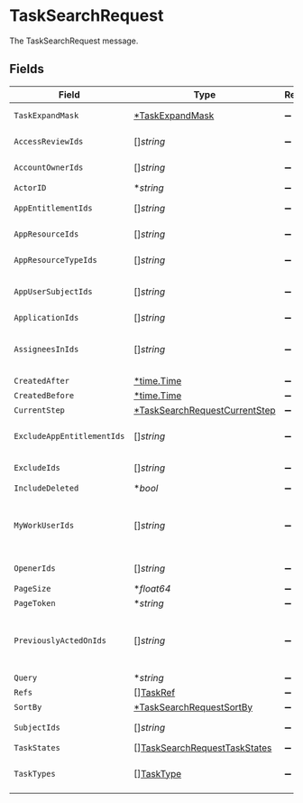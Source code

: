 # TaskSearchRequest

The TaskSearchRequest message.


## Fields

| Field                                                                                                       | Type                                                                                                        | Required                                                                                                    | Description                                                                                                 |
| ----------------------------------------------------------------------------------------------------------- | ----------------------------------------------------------------------------------------------------------- | ----------------------------------------------------------------------------------------------------------- | ----------------------------------------------------------------------------------------------------------- |
| `TaskExpandMask`                                                                                            | [*TaskExpandMask](../../models/shared/taskexpandmask.md)                                                    | :heavy_minus_sign:                                                                                          |  Make sure to update the TicketExpandMask<br/>                                                              |
| `AccessReviewIds`                                                                                           | []*string*                                                                                                  | :heavy_minus_sign:                                                                                          | The accessReviewIds field.                                                                                  |
| `AccountOwnerIds`                                                                                           | []*string*                                                                                                  | :heavy_minus_sign:                                                                                          | The accountOwnerIds field.                                                                                  |
| `ActorID`                                                                                                   | **string*                                                                                                   | :heavy_minus_sign:                                                                                          | The actorId field.                                                                                          |
| `AppEntitlementIds`                                                                                         | []*string*                                                                                                  | :heavy_minus_sign:                                                                                          | The appEntitlementIds field.                                                                                |
| `AppResourceIds`                                                                                            | []*string*                                                                                                  | :heavy_minus_sign:                                                                                          | The appResourceIds field.                                                                                   |
| `AppResourceTypeIds`                                                                                        | []*string*                                                                                                  | :heavy_minus_sign:                                                                                          | The appResourceTypeIds field.                                                                               |
| `AppUserSubjectIds`                                                                                         | []*string*                                                                                                  | :heavy_minus_sign:                                                                                          |  Find Tasks which are referncing a Set of AppUserIDs<br/>                                                   |
| `ApplicationIds`                                                                                            | []*string*                                                                                                  | :heavy_minus_sign:                                                                                          | The applicationIds field.                                                                                   |
| `AssigneesInIds`                                                                                            | []*string*                                                                                                  | :heavy_minus_sign:                                                                                          |  Search tasks by  List of UserIDs which are currently assigned these Tasks<br/>                             |
| `CreatedAfter`                                                                                              | [*time.Time](https://pkg.go.dev/time#Time)                                                                  | :heavy_minus_sign:                                                                                          | N/A                                                                                                         |
| `CreatedBefore`                                                                                             | [*time.Time](https://pkg.go.dev/time#Time)                                                                  | :heavy_minus_sign:                                                                                          | N/A                                                                                                         |
| `CurrentStep`                                                                                               | [*TaskSearchRequestCurrentStep](../../models/shared/tasksearchrequestcurrentstep.md)                        | :heavy_minus_sign:                                                                                          | The currentStep field.                                                                                      |
| `ExcludeAppEntitlementIds`                                                                                  | []*string*                                                                                                  | :heavy_minus_sign:                                                                                          | The excludeAppEntitlementIds field.                                                                         |
| `ExcludeIds`                                                                                                | []*string*                                                                                                  | :heavy_minus_sign:                                                                                          |  Exclude Specific TaskIDs from this serach result.<br/>                                                     |
| `IncludeDeleted`                                                                                            | **bool*                                                                                                     | :heavy_minus_sign:                                                                                          | The includeDeleted field.                                                                                   |
| `MyWorkUserIds`                                                                                             | []*string*                                                                                                  | :heavy_minus_sign:                                                                                          |  Search tasks by a List of UserIDs which are currently assigned to OR have previously acted upon this Task<br/> |
| `OpenerIds`                                                                                                 | []*string*                                                                                                  | :heavy_minus_sign:                                                                                          |  Find a Task which was opened by UserIDs<br/>                                                               |
| `PageSize`                                                                                                  | **float64*                                                                                                  | :heavy_minus_sign:                                                                                          | The pageSize field.                                                                                         |
| `PageToken`                                                                                                 | **string*                                                                                                   | :heavy_minus_sign:                                                                                          | The pageToken field.                                                                                        |
| `PreviouslyActedOnIds`                                                                                      | []*string*                                                                                                  | :heavy_minus_sign:                                                                                          |  Search tasks by a  List of UserIDs which have previously approved or otherwise acted upon this Task<br/>   |
| `Query`                                                                                                     | **string*                                                                                                   | :heavy_minus_sign:                                                                                          | The query field.                                                                                            |
| `Refs`                                                                                                      | [][TaskRef](../../models/shared/taskref.md)                                                                 | :heavy_minus_sign:                                                                                          | The refs field.                                                                                             |
| `SortBy`                                                                                                    | [*TaskSearchRequestSortBy](../../models/shared/tasksearchrequestsortby.md)                                  | :heavy_minus_sign:                                                                                          | The sortBy field.                                                                                           |
| `SubjectIds`                                                                                                | []*string*                                                                                                  | :heavy_minus_sign:                                                                                          |  Find Tasks which are referncing this C1 UserID<br/>                                                        |
| `TaskStates`                                                                                                | [][TaskSearchRequestTaskStates](../../models/shared/tasksearchrequesttaskstates.md)                         | :heavy_minus_sign:                                                                                          | The taskStates field.                                                                                       |
| `TaskTypes`                                                                                                 | [][TaskType](../../models/shared/tasktype.md)                                                               | :heavy_minus_sign:                                                                                          |  TODO(pquerna): why is this a MESSAGE that only CONTAINS AN ENUM?<br/>                                      |